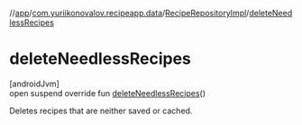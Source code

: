 //[app](../../../index.md)/[com.yuriikonovalov.recipeapp.data](../index.md)/[RecipeRepositoryImpl](index.md)/[deleteNeedlessRecipes](delete-needless-recipes.md)

# deleteNeedlessRecipes

[androidJvm]\
open suspend override fun [deleteNeedlessRecipes](delete-needless-recipes.md)()

Deletes recipes that are neither saved or cached.

